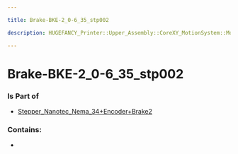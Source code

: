 ```yaml
---

title: Brake-BKE-2_0-6_35_stp002

description: HUGEFANCY_Printer::Upper_Assembly::CoreXY_MotionSystem::Motor_B::Stepper_Nanotec_Nema_34+Encoder+Brake2::Brake-BKE-2_0-6_35_stp002

---
```

# Brake-BKE-2_0-6_35_stp002
<script>
    var geoarray = '{"Brake-BKE-2_0-6_35_stp002": {}}';
</script>
<script>
    var basepath = '/assets/HUGEFANCY_Printer/Upper_Assembly/CoreXY_MotionSystem/Motor_B/Stepper_Nanotec_Nema_34+Encoder+Brake2/';
</script>
<link rel="stylesheet" href="/css/container.css">

<div id="container"></div>

<!-- these are the required scripts for the three.js scene -->
<script src="/lib/three.min.js"></script>
<script src="/lib/OrbitControls.js"></script>
<script src="/lib/RectAreaLightUniformsLib.js"></script>
<!-- this is your app's lib file -->
<script src="/lib/triceratops_app.js"></script>
### Is Part of
- [Stepper_Nanotec_Nema_34+Encoder+Brake2](../Stepper_Nanotec_Nema_34+Encoder+Brake2)  

### Contains:
- [](./Brake-BKE-2_0-6_35_stp002/)

